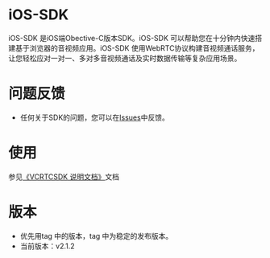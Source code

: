 # iOS-SDK

iOS-SDK 是iOS端Obective-C版本SDK。iOS-SDK 可以帮助您在十分钟内快速搭建基于浏览器的音视频应用。iOS-SDK 使用WebRTC协议构建音视频通话服务，让您轻松应对一对一、多对多音视频通话及实时数据传输等复杂应用场景。   

# 问题反馈
* 任何关于SDK的问题，您可以在[Issues](https://github.com/zijingcloud/Web-SDK/issues/new)中反馈。   

# 使用
参见[《VCRTCSDK 说明文档》](https://github.com/zijingcloud/iOS-SDK/blob/master/Docs/ZJ_RTC说明文档.md)文档

# 版本
* 优先用tag 中的版本，tag 中为稳定的发布版本。
* 当前版本：v2.1.2
